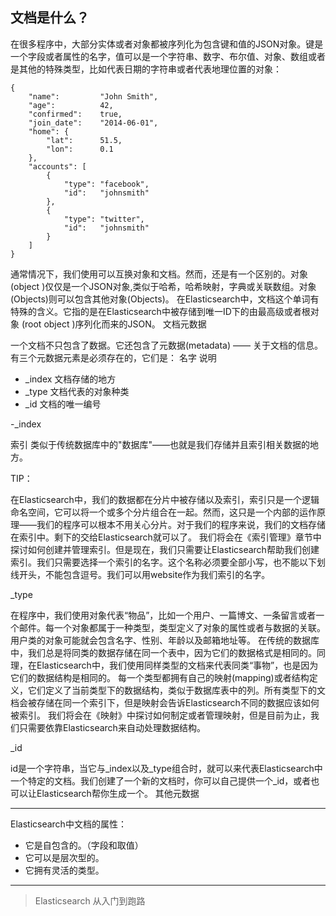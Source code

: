 ## 文档是什么？
   
在很多程序中，大部分实体或者对象都被序列化为包含键和值的JSON对象。键是一个字段或者属性的名字，值可以是一个字符串、数字、布尔值、对象、数组或者是其他的特殊类型，比如代表日期的字符串或者代表地理位置的对象：
 
```  
{
    "name":         "John Smith",
    "age":          42,
    "confirmed":    true,
    "join_date":    "2014-06-01",
    "home": {
        "lat":      51.5,
        "lon":      0.1
    },
    "accounts": [
        {
            "type": "facebook",
            "id":   "johnsmith"
        },
        {
            "type": "twitter",
            "id":   "johnsmith"
        }
    ]
}
```

通常情况下，我们使用可以互换对象和文档。然而，还是有一个区别的。对象(object )仅仅是一个JSON对象,类似于哈希，哈希映射，字典或关联数组。对象(Objects)则可以包含其他对象(Objects)。
在Elasticsearch中，文档这个单词有特殊的含义。它指的是在Elasticsearch中被存储到唯一ID下的由最高级或者根对象 (root object )序列化而来的JSON。
文档元数据

一个文档不只包含了数据。它还包含了元数据(metadata) —— 关于文档的信息。有三个元数据元素是必须存在的，它们是：
名字	说明
- _index	文档存储的地方
- _type	文档代表的对象种类
- _id	文档的唯一编号

-_index

索引 类似于传统数据库中的"数据库"——也就是我们存储并且索引相关数据的地方。

TIP：

在Elasticsearch中，我们的数据都在分片中被存储以及索引，索引只是一个逻辑命名空间，它可以将一个或多个分片组合在一起。然而，这只是一个内部的运作原理——我们的程序可以根本不用关心分片。对于我们的程序来说，我们的文档存储在索引中。剩下的交给Elasticsearch就可以了。
我们将会在《索引管理》章节中探讨如何创建并管理索引。但是现在，我们只需要让Elasticsearch帮助我们创建索引。我们只需要选择一个索引的名字。这个名称必须要全部小写，也不能以下划线开头，不能包含逗号。我们可以用website作为我们索引的名字。

_type

在程序中，我们使用对象代表“物品”，比如一个用户、一篇博文、一条留言或者一个邮件。每一个对象都属于一种类型，类型定义了对象的属性或者与数据的关联。用户类的对象可能就会包含名字、性别、年龄以及邮箱地址等。
在传统的数据库中，我们总是将同类的数据存储在同一个表中，因为它们的数据格式是相同的。同理，在Elasticsearch中，我们使用同样类型的文档来代表同类“事物”，也是因为它们的数据结构是相同的。
每一个类型都拥有自己的映射(mapping)或者结构定义，它们定义了当前类型下的数据结构，类似于数据库表中的列。所有类型下的文档会被存储在同一个索引下，但是映射会告诉Elasticsearch不同的数据应该如何被索引。
我们将会在《映射》中探讨如何制定或者管理映射，但是目前为止，我们只需要依靠Elasticsearch来自动处理数据结构。

_id

id是一个字符串，当它与_index以及_type组合时，就可以来代表Elasticsearch中一个特定的文档。我们创建了一个新的文档时，你可以自己提供一个_id，或者也可以让Elasticsearch帮你生成一个。
其他元数据

---

Elasticsearch中文档的属性：
* 它是自包含的。（字段和取值）
* 它可以是层次型的。
* 它拥有灵活的类型。


---




   
>Elasticsearch 从入门到跑路